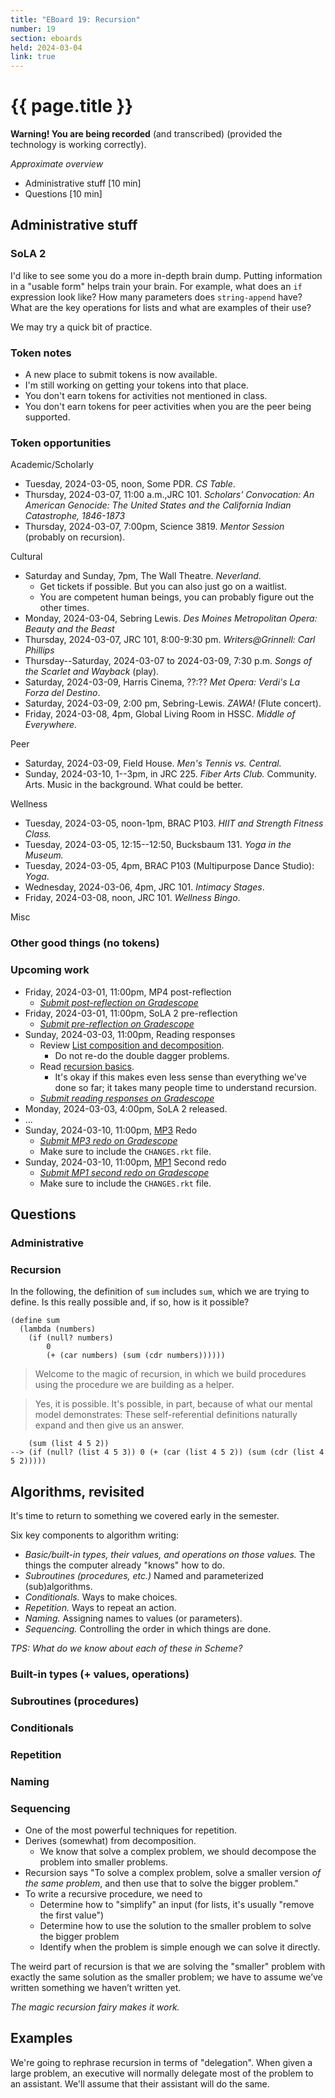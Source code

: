 ```yaml
---
title: "EBoard 19: Recursion"
number: 19
section: eboards
held: 2024-03-04
link: true
---
```

# {{ page.title }}

**Warning! You are being recorded** (and transcribed) (provided the technology
is working correctly).

_Approximate overview_

* Administrative stuff [10 min]
* Questions [10 min]

Administrative stuff
--------------------

### SoLA 2

I'd like to see some you do a more in-depth brain dump. Putting
information in a "usable form" helps train your brain. For example,
what does an `if` expression look like? How many parameters does
`string-append` have? What are the key operations for lists and
what are examples of their use?

We may try a quick bit of practice.

### Token notes

* A new place to submit tokens is now available.
* I'm still working on getting your tokens into that place.
* You don't earn tokens for activities not mentioned in class.
* You don't earn tokens for peer activities when you are the peer
  being supported.

### Token opportunities

Academic/Scholarly

* Tuesday, 2024-03-05, noon, Some PDR.
  _CS Table_.
* Thursday, 2024-03-07, 11:00 a.m.,JRC 101.
  _Scholars' Convocation: An American Genocide: The United States and 
   the California Indian Catastrophe, 1846-1873_
* Thursday, 2024-03-07, 7:00pm, Science 3819.
  _Mentor Session_ (probably on recursion). 

Cultural

* Saturday and Sunday, 7pm, The Wall Theatre.
  _Neverland_. 
    * Get tickets if possible. But you can also just go on a waitlist.
    * You are competent human beings, you can probably figure out the
      other times.
* Monday, 2024-03-04, Sebring Lewis.
  _Des Moines Metropolitan Opera: Beauty and the Beast_
* Thursday, 2024-03-07, JRC 101, 8:00-9:30 pm.
  _Writers@Grinnell: Carl Phillips_
* Thursday--Saturday, 2024-03-07 to 2024-03-09, 7:30 p.m.
  _Songs of the Scarlet and Wayback_ (play).
* Saturday, 2024-03-09, Harris Cinema, ??:??
  _Met Opera: Verdi's La Forza del Destino_.
* Saturday, 2024-03-09, 2:00 pm, Sebring-Lewis.
  _ZAWA!_ (Flute concert).
* Friday, 2024-03-08, 4pm, Global Living Room in HSSC.
  _Middle of Everywhere._

Peer

* Saturday, 2024-03-09, Field House.
  _Men's Tennis vs. Central._
* Sunday, 2024-03-10, 1--3pm, in JRC 225. 
  _Fiber Arts Club._ Community. Arts. Music in the background. What could
  be better.

Wellness

* Tuesday, 2024-03-05, noon-1pm, BRAC P103.
  _HIIT and Strength Fitness Class._
* Tuesday, 2024-03-05, 12:15--12:50, Bucksbaum 131.
  _Yoga in the Museum._
* Tuesday, 2024-03-05, 4pm, BRAC P103 (Multipurpose Dance Studio):
  _Yoga_.
* Wednesday, 2024-03-06, 4pm, JRC 101.
  _Intimacy Stages_.
* Friday, 2024-03-08, noon, JRC 101.
  _Wellness Bingo_.

Misc

### Other good things (no tokens)

### Upcoming work

* Friday, 2024-03-01, 11:00pm, MP4 post-reflection
    * [_Submit post-reflection on Gradescope_](https://www.gradescope.com/courses/690100/assignments/4136286)
* Friday, 2024-03-01, 11:00pm, SoLA 2 pre-reflection
    * [_Submit pre-reflection on Gradescope_](https://www.gradescope.com/courses/690100/assignments/4166815)
* Sunday, 2024-03-03, 11:00pm, Reading responses
    * Review [List composition and decomposition](../readings/list-composition).
        * Do not re-do the double dagger problems.
    * Read [recursion basics](..//readings/recursion-basics). 
        * It's okay if this makes even less sense than everything we've 
          done so far; it takes many people time to understand recursion.
    * [_Submit reading responses on Gradescope_](https://www.gradescope.com/courses/690100/assignments/4180538/)
* Monday, 2024-03-03, 4:00pm, SoLA 2 released.
* ...
* Sunday, 2024-03-10, 11:00pm, [MP3](../mps/mp3) Redo
    * [_Submit MP3 redo on Gradescope_](https://www.gradescope.com/courses/690100/assignments/4168533/)
    * Make sure to include the `CHANGES.rkt` file.
* Sunday, 2024-03-10, 11:00pm, [MP1](../mps/mp1) Second redo
    * [_Submit MP1 second redo on Gradescope_](https://www.gradescope.com/courses/690100/assignments/4168529/)
    * Make sure to include the `CHANGES.rkt` file.

Questions
---------

### Administrative

### Recursion

In the following, the definition of `sum` includes `sum`, which we are trying to define. Is this really possible and, if so, how is it possible?

```
(define sum
  (lambda (numbers)
    (if (null? numbers)
        0
        (+ (car numbers) (sum (cdr numbers))))))
```

> Welcome to the magic of recursion, in which we build procedures
  using the procedure we are building as a helper.

> Yes, it is possible. It's possible, in part, because of what our
  mental model demonstrates: These self-referential definitions naturally
  expand and then give us an answer.

```
    (sum (list 4 5 2))
--> (if (null? (list 4 5 3)) 0 (+ (car (list 4 5 2)) (sum (cdr (list 4 5 2)))))
```

Algorithms, revisited
---------------------

It's time to return to something we covered early in the semester.

Six key components to algorithm writing:

* _Basic/built-in types, their values, and operations on those values._
  The things the computer already "knows" how to do.
* _Subroutines (procedures, etc.)_
  Named and parameterized (sub)algorithms.
* _Conditionals._
  Ways to make choices.
* _Repetition._
  Ways to repeat an action.
* _Naming._
  Assigning names to values (or parameters).
* _Sequencing._
  Controlling the order in which things are done.

_TPS: What do we know about each of these in Scheme?_

### Built-in types (+ values, operations)

### Subroutines (procedures)

### Conditionals

### Repetition

### Naming

### Sequencing

* One of the most powerful techniques for repetition.
* Derives (somewhat) from decomposition.
    * We know that solve a complex problem, we should decompose the problem 
      into smaller problems.
* Recursion says "To solve a complex problem, solve a smaller version 
  _of the same problem_, and then use that to solve the bigger problem."
* To write a recursive procedure, we need to
    * Determine how to "simplify" an input (for lists, it's usually
      "remove the first value")
    * Determine how to use the solution to the smaller problem to 
      solve the bigger problem
    * Identify when the problem is simple enough we can solve it directly.

The weird part of recursion is that we are solving the "smaller"
problem with exactly the same solution as the smaller problem; we
have to assume we’ve written something we haven’t written yet.

_The magic recursion fairy makes it work._

Examples
--------

We're going to rephrase recursion in terms of "delegation".  When given
a large problem, an executive will normally delegate most of the problem
to an assistant.  We'll assume that their assistant will do the same.


